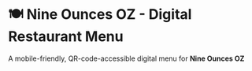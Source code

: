 # 🍽️ Nine Ounces OZ - Digital Restaurant Menu

A mobile-friendly, QR-code-accessible digital menu for **Nine Ounces OZ**